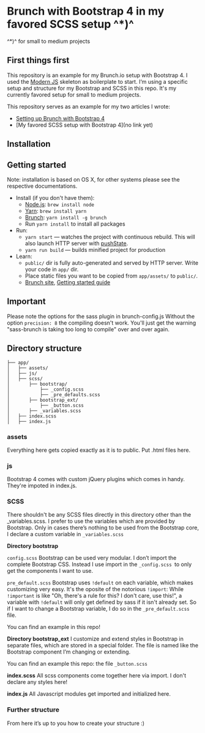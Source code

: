 # Brunch with Bootstrap 4  in my favored SCSS setup ^*)^
^*)^ for small to medium projects

## First things first
This repository is an example for my Brunch.io setup with Bootstrap 4. I used the [Modern JS](https://github.com/brunch/with-es6) skeleton as boilerplate to start. I‘m using a specific setup and structure for my Bootstrap and SCSS in this repo. It's my currently favored setup for small to medium projects.

This repository serves as an example for my two articles I wrote:
* [Setting up Brunch with Bootstrap 4](https://medium.com/@programmiri/setting-up-brunch-with-bootstrap-4-ca052e513e4)
* [My favored SCSS setup with Bootstrap 4](no link yet)


## Installation

## Getting started

Note: installation is based on OS X, for other systems please see the respective documentations.

* Install (if you don't have them):
    * [Node.js](http://nodejs.org): `brew install node`
    * [Yarn](https://yarnpkg.com/lang/en/): `brew install yarn`
    * [Brunch](http://brunch.io): `yarn install -g brunch`
    * Run `yarn install` to install all packages
* Run:
    * `yarn start` — watches the project with continuous rebuild. This will also launch HTTP server with [pushState](https://developer.mozilla.org/en-US/docs/Web/Guide/API/DOM/Manipulating_the_browser_history).
    * `yarn run build` — builds minified project for production
* Learn:
    * `public/` dir is fully auto-generated and served by HTTP server.  Write your code in `app/` dir.
    * Place static files you want to be copied from `app/assets/` to `public/`.
    * [Brunch site](http://brunch.io), [Getting started guide](https://github.com/brunch/brunch-guide#readme)


## Important
Please note the options for the sass plugin in brunch-config.js
Without the option `precision: 8` the compiling doesn't work. You'll just get the warning "sass-brunch is taking too long to compile" over and over again.


## Directory structure

```
├── app/
│   ├── assets/
│   ├── js/
│   ├── scss/
│       ├── bootstrap/
│           ├── _config.scss
│           ├── _pre_defaults.scss
│       ├── bootstrap_ext/
│           ├── _button.scss
│       ├── _variables.scss
│   ├── index.scss
│   ├── index.js
```

### assets
Everything here gets copied exactly as it is to public. Put .html files here.

### js
Bootstrap 4 comes with custom jQuery plugins which comes in handy. They're impoted in index.js.

### SCSS
There shouldn't be any SCSS files directly in this directory other than the _variables.scss. I prefer to use the variables which are provided by Bootstrap. Only in cases there’s nothing to be used from the Bootstrap core, I declare a custom variable in `_variables.scss`

__Directory bootstrap__

`config.scss`
Bootstrap can be used very modular. I don’t import the complete Bootstrap CSS. Instead I use import in the `_config.scss `to only get the components I want to use.

`pre_default.scss`
Bootstrap uses `!default` on each variable, which makes customizing very easy. It's the oposite of the notorious `!import`: While `!important` is like "Oh, there's a rule for this? I don't care, use this!", a variable with `!default` will only get defined by sass if it isn't already set. So if I want to change a Bootstrap variable, I do so in the `_pre_default.scss` file.

You can find an example in this repo!

__Directory bootstrap_ext__
I customize and extend styles in Bootstrap in separate files, which are stored in a special folder. The file is named like the Bootstrap component I’m changing or extending.

You can find an example this repo: the file `_button.scss`

__index.scss__
All scss components come together here via import. I don't declare any styles here!

__index.js__
All Javascript modules get imported and initialized here.

### Further structure
From here it’s up to you how to create your structure :)


